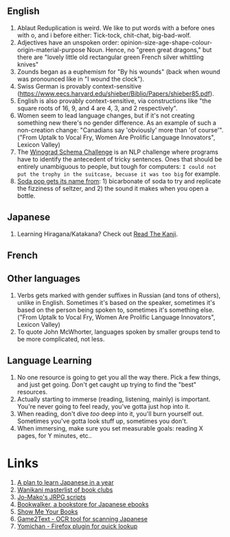 ## English

1. Ablaut Reduplication is weird. We like to put words with a before ones with o, and i before either: Tick-tock, chit-chat, big-bad-wolf.
1. Adjectives have an unspoken order: opinion-size-age-shape-colour-origin-material-purpose Noun. Hence, no "green great dragons," but there are "lovely little old rectangular green French silver whittling knives"
1. Zounds began as a euphemism for "By his wounds" (back when wound was pronounced like in "I wound the clock").
1. Swiss German is provably context-sensitive (https://www.eecs.harvard.edu/shieber/Biblio/Papers/shieber85.pdf).
1. English is also provably context-sensitive, via constructions like "the square roots of 16, 9, and 4 are 4, 3, and 2 respectively".
1. Women seem to lead language changes, but if it's not creating something new there's no gender difference. As an example of such a non-creation change: "Canadians say 'obviously' more than 'of course'". ("From Uptalk to Vocal Fry, Women Are Prolific Language Innovators", Lexicon Valley)
1. The [Winograd Schema Challenge](https://en.wikipedia.org/wiki/Winograd_Schema_Challenge) is an NLP challenge where programs have to identify the antecedent of tricky sentences. Ones that should be entirely unambiguous to people, but tough for computers: `I could not put the trophy in the suitcase, becuase it was too big` for example.
1. [Soda pop gets its name from](https://kitchensavvy.com/how-soda-pop-got-its-name): 1) bicarbonate of soda to try and replicate the fizziness of seltzer, and 2) the sound it makes when you open a bottle. 

## Japanese
1. Learning Hiragana/Katakana? Check out [Read The Kanji](https://www.readthekanji.com/user/study).

## French

## Other languages
1. Verbs gets marked with gender suffixes in Russian (and tons of others), unlike in English. Sometimes it's based on the speaker, sometimes it's based on the person being spoken to, sometimes it's something else. ("From Uptalk to Vocal Fry, Women Are Prolific Language Innovators", Lexicon Valley)
1. To quote John McWhorter, languages spoken by smaller groups tend to be more complicated, not less.

## Language Learning
1. No one resource is going to get you all the way there. Pick a few things, and just get going. Don't get caught up trying to find the "best" resources.
1. Actually starting to immerse (reading, listening, mainly) is important. You're never going to feel ready, you've gotta just hop into it.
1. When reading, don't dive *too* deep into it, you'll burn yourself out. Sometimes you've gotta look stuff up, sometimes you don't.
1. When immersing, make sure you set measurable goals: reading X pages, for Y minutes, etc..

# Links
1. [A plan to learn Japanese in a year](https://www.reddit.com/r/languagelearning/comments/6q4h6a/a_year_to_learn_japanese/dkuskc2/)
1. [Wanikani masterlist of book clubs](https://community.wanikani.com/t/master-list-of-book-clubs/35283)
1. [Jo-Mako's JRPG scripts](https://jo-mako-anki.github.io/webpages/resources/jrpg/jrpg_index.html)
1. [Bookwalker, a bookstore for Japanese ebooks](https://global.bookwalker.jp/ex/feature/about-us/#pl_whyuse)
1. [Show Me Your Books](https://community.wanikani.com/t/show-me-your-books/48826/8)
1. [Game2Text - OCR tool for scanning Japanese](https://game2text.com/)
1. [Yomichan - Firefox plugin for quick lookup](https://addons.mozilla.org/en-US/firefox/addon/yomichan/)
